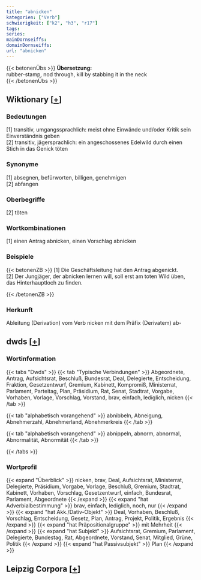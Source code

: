 ```yaml
---
title: "abnicken"
kategorien: ["Verb"]
schwierigkeit: ["k2", "h3", "r17"]
tags:
series:
mainDornseiffs:
domainDornseiffs:
url: "abnicken"
---
```


{{< betonenÜbs >}}
**Übersetzung:**  
rubber-stamp, nod through, kill by stabbing  it in the neck  
{{< /betonenÜbs >}}

## Wiktionary [[+](https://de.wiktionary.org/wiki/abnicken)]

### Bedeutungen
[1] transitiv, umgangssprachlich: meist ohne Einwände und/oder Kritik sein Einverständnis geben  
[2] transitiv, jägersprachlich: ein angeschossenes Edelwild durch einen Stich in das Genick töten  

### Synonyme
[1] absegnen, befürworten, billigen, genehmigen  
[2] abfangen  

### Oberbegriffe
[2] töten  

### Wortkombinationen
[1] einen Antrag abnicken, einen Vorschlag abnicken  

### Beispiele
{{< betonenZB >}}
[1] Die Geschäftsleitung hat den Antrag abgenickt.  
[2] Der Jungjäger, der abnicken lernen will, soll erst am toten Wild üben, das Hinterhauptloch zu finden.  

{{< /betonenZB >}}
### Herkunft
Ableitung (Derivation) vom Verb nicken mit dem Präfix (Derivatem) ab-  



## dwds [[+](https://www.dwds.de/wb/abnicken)]

### Wortinformation
{{< tabs "Dwds" >}}
{{< tab "Typische Verbindungen" >}}
Abgeordnete, Antrag, Aufsichtsrat, Beschluß, Bundesrat, Deal, Delegierte, Entscheidung, Fraktion, Gesetzentwurf, Gremium, Kabinett, Kompromiß, Ministerrat, Parlament, Parteitag, Plan, Präsidium, Rat, Senat, Stadtrat, Vorgabe, Vorhaben, Vorlage, Vorschlag, Vorstand, brav, einfach, lediglich, nicken
{{< /tab >}}

{{< tab "alphabetisch vorangehend" >}}
abnibbeln, Abneigung, Abnehmerzahl, Abnehmerland, Abnehmerkreis
{{< /tab >}}

{{< tab "alphabetisch vorangehend" >}}
abnippeln, abnorm, abnormal, Abnormalität, Abnormität
{{< /tab >}}

{{< /tabs >}}

### Wortprofil
{{< expand "Überblick" >}} nicken, brav, Deal, Aufsichtsrat, Ministerrat, Delegierte, Präsidium, Vorgabe, Vorlage, Beschluß, Gremium, Stadtrat, Kabinett, Vorhaben, Vorschlag, Gesetzentwurf, einfach, Bundesrat, Parlament, Abgeordnete {{< /expand >}}
{{< expand "hat Adverbialbestimmung" >}} brav, einfach, lediglich, noch, nur {{< /expand >}}
{{< expand "hat Akk./Dativ-Objekt" >}} Deal, Vorhaben, Beschluß, Vorschlag, Entscheidung, Gesetz, Plan, Antrag, Projekt, Politik, Ergebnis {{< /expand >}}
{{< expand "hat Präpositionalgruppe" >}} mit Mehrheit {{< /expand >}}
{{< expand "hat Subjekt" >}} Aufsichtsrat, Gremium, Parlament, Delegierte, Bundestag, Rat, Abgeordnete, Vorstand, Senat, Mitglied, Grüne, Politik {{< /expand >}}
{{< expand "hat Passivsubjekt" >}} Plan {{< /expand >}}

## Leipzig Corpora [[+](https://corpora.uni-leipzig.de/en/res?word=abnicken&corpusId=deu_newscrawl-public_2018)]

